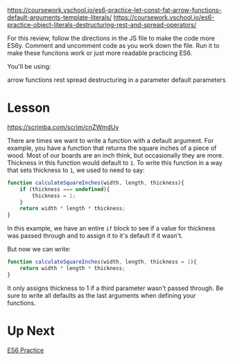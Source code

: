 
https://coursework.vschool.io/es6-practice-let-const-fat-arrow-functions-default-arguments-template-literals/
https://coursework.vschool.io/es6-practice-object-literals-destructuring-rest-and-spread-operators/

For this review, follow the directions in the JS file to make the code more ES6y. Comment and uncomment code as you work down the file. Run it to make these funcitons work or just more readable practicing ES6.

You'll be using:

arrow functions
rest
spread
destructuring in a parameter
default parameters
# Lesson

https://scrimba.com/scrim/cnZWmdUv

There are times we want to write a function with a default argument. For example, you have a function that returns the square inches of a piece of wood. Most of our boards are an inch think, but occasionally they are more. Thickness in this function would default to `1`. To write this function in a way that sets thickness to `1`, we used to need to say:

```jsx
function calculateSquareInches(width, length, thickness){
    if (thickness === undefined){
        thickness = 1;
    }
    return width * length * thickness;
}

```

In this example, we have an entire `if` block to see if a value for thickness was passed through and to assign it to it's default if it wasn't.

But now we can write:

```jsx
function calculateSquareInches(width, length, thickness = 1){
    return width * length * thickness;
}

```

It only assigns thickness to 1 if a third parameter wasn't passed through. Be sure to write all defaults as the last arguments when defining your functions.

# Up Next

[ES6 Practice](https://www.notion.so/ES6-Practice-e491fceec02f416ba6ee20659b91c359?pvs=21)